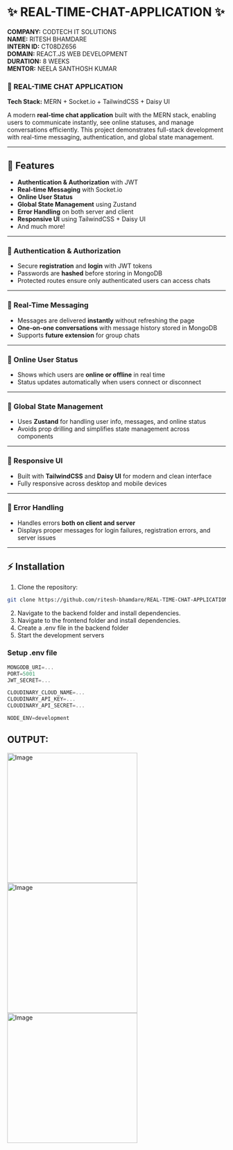 # ✨ REAL-TIME-CHAT-APPLICATION ✨

**COMPANY:** CODTECH IT SOLUTIONS  
**NAME:** RITESH BHAMDARE   
**INTERN ID:** CT08DZ656  
**DOMAIN:** REACT.JS WEB DEVELOPMENT  
**DURATION:** 8 WEEKS  
**MENTOR:** NEELA SANTHOSH KUMAR  

### 🌟 REAL-TIME CHAT APPLICATION

**Tech Stack:** MERN + Socket.io + TailwindCSS + Daisy UI  

A modern **real-time chat application** built with the MERN stack, enabling users to communicate instantly, see online statuses, and manage conversations efficiently. This project demonstrates full-stack development with real-time messaging, authentication, and global state management.

---

## 🚀 Features

- **Authentication & Authorization** with JWT  
- **Real-time Messaging** with Socket.io  
- **Online User Status**  
- **Global State Management** using Zustand  
- **Error Handling** on both server and client  
- **Responsive UI** using TailwindCSS + Daisy UI  
- And much more!

---

### 🔹 Authentication & Authorization
- Secure **registration** and **login** with JWT tokens  
- Passwords are **hashed** before storing in MongoDB  
- Protected routes ensure only authenticated users can access chats  

---

### 🔹 Real-Time Messaging
- Messages are delivered **instantly** without refreshing the page  
- **One-on-one conversations** with message history stored in MongoDB  
- Supports **future extension** for group chats  

---

### 🔹 Online User Status
- Shows which users are **online or offline** in real time  
- Status updates automatically when users connect or disconnect  

---

### 🔹 Global State Management
- Uses **Zustand** for handling user info, messages, and online status  
- Avoids prop drilling and simplifies state management across components  

---

### 🔹 Responsive UI
- Built with **TailwindCSS** and **Daisy UI** for modern and clean interface  
- Fully responsive across desktop and mobile devices  

---

### 🔹 Error Handling
- Handles errors **both on client and server**  
- Displays proper messages for login failures, registration errors, and server issues  

---

## ⚡ Installation

1. Clone the repository:
```bash
git clone https://github.com/ritesh-bhamdare/REAL-TIME-CHAT-APPLICATION.git

```
2. Navigate to the backend folder and install dependencies.
3. Navigate to the frontend folder and install dependencies.
4. Create a .env file in the backend folder
5. Start the development servers

### Setup .env file

```js
MONGODB_URI=...
PORT=5001
JWT_SECRET=...

CLOUDINARY_CLOUD_NAME=...
CLOUDINARY_API_KEY=...
CLOUDINARY_API_SECRET=...

NODE_ENV=development
```
## OUTPUT:
<p float="left">
  <img src="https://github.com/user-attachments/assets/2db98de6-2484-4f23-92cb-81b8404aa0c3" width="300"  alt="Image" />
  <img src="https://github.com/user-attachments/assets/aeb3915a-322b-4e63-9c28-f92926707dda" width="300"  alt="Image" />
  <img src="https://github.com/user-attachments/assets/4422b5b8-c0b9-4a57-97e1-d4719e33a080" width="300"  alt="Image" />
</p>
